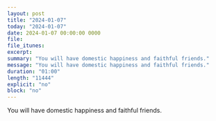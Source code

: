 ```yaml
---
layout: post
title: "2024-01-07"
today: "2024-01-07"
date: 2024-01-07 00:00:00 0000
file:
file_itunes:
excerpt:
summary: "You will have domestic happiness and faithful friends."
message: "You will have domestic happiness and faithful friends."
duration: "01:00"
length: "11444"
explicit: "no"
block: "no"
---
```

You will have domestic happiness and faithful friends.

